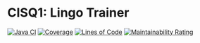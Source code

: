 # CISQ1: Lingo Trainer

[![Java CI](https://github.com/rvdriest/cisq1-lingo/actions/workflows/build.yaml/badge.svg)](https://github.com/rvdriest/cisq1-lingo/actions/workflows/build.yaml)
[![Coverage](https://sonarcloud.io/api/project_badges/measure?project=rvdriest_cisq1-lingo&metric=coverage)](https://sonarcloud.io/dashboard?id=rvdriest_cisq1-lingo)
[![Lines of Code](https://sonarcloud.io/api/project_badges/measure?project=rvdriest_cisq1-lingo&metric=ncloc)](https://sonarcloud.io/dashboard?id=rvdriest_cisq1-lingo)
[![Maintainability Rating](https://sonarcloud.io/api/project_badges/measure?project=rvdriest_cisq1-lingo&metric=sqale_rating)](https://sonarcloud.io/dashboard?id=rvdriest_cisq1-lingo)
